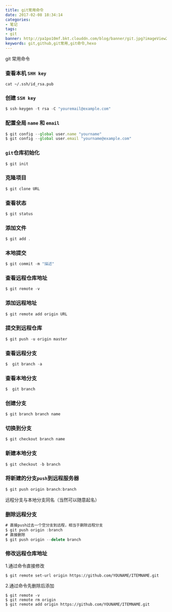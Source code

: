 ```yaml
---
title: git常用命令
date: 2017-02-08 18:34:14
categories:
- 笔记
tags: 
- git
banner: http://pa1po10mf.bkt.clouddn.com/blog/banner/git.jpg?imageView2/1/w/690/h/295/q/75
keywords: git,github,git常用,git命令,hexo
---
```

git 常用命令
<!-- more -->
### 查看本机 `SHH key`
```
cat ~/.ssh/id_rsa.pub 
```
### 创建 `SSH key`
```js
$ ssh-keygen -t rsa -C "youremail@example.com"
```
### 配置全局 `name` 和 `email`
```js
$ git config --global user.name "yourname" 
$ git config --global user.email "yourname@example.com" 
```
### `git`仓库初始化
```js
$ git init
```
### 克隆项目
```js
$ git clone URL
```
### 查看状态
```js
$ git status
```
### 添加文件
```js
$ git add .
```
### 本地提交
```js
$ git commit -m "描述"
```
### 查看远程仓库地址
```js
$ git remote -v
```
### 添加远程地址
```js
$ git remote add origin URL
```
### 提交到远程仓库
```js
$ git push -u origin master
```
### 查看远程分支
```js
$  git branch -a 
```
### 查看本地分支
```js
$  git branch 
```
### 创建分支
```js
$ git branch branch name
```
### 切换到分支
```js
$ git checkout branch name
```
### 新建本地分支
```js
$ git checkout -b branch
```
### 将新建的分支`push`到远程服务器
```js
$ git push origin branch:branch
```
远程分支与本地分支同名（当然可以随意起名）
### 删除远程分支
```js
# 直接push过去一个空分支到远程，相当于删除远程分支
$ git push origin :branch
# 直接删除
$ git push origin --delete branch
```
### 修改远程仓库地址
1.通过命令直接修改
```
$ git remote set-url origin https://github.com/YOUNAME/ITEMNAME.git
```
2.通过命令先删除后添加
```git
$ git remote -v
$ git remote rm origin 
$ git remote add origin https://github.com/YOUNAME/ITEMNAME.git
```

